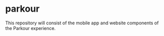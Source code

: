 # parkour
This repository will consist of the mobile app and website components of the Parkour experience.
